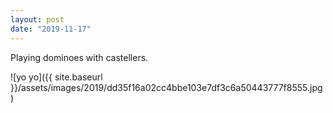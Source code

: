 ```yaml
---
layout: post
date: "2019-11-17"
---
```


Playing dominoes with castellers.

![yo yo]({{ site.baseurl }}/assets/images/2019/dd35f16a02cc4bbe103e7df3c6a50443777f8555.jpg)
